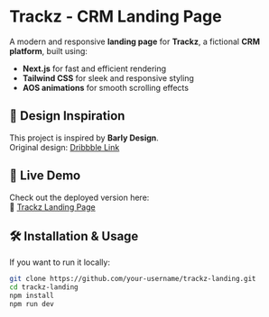 # Trackz - CRM Landing Page

A modern and responsive **landing page** for **Trackz**, a fictional **CRM platform**, built using:

- **Next.js** for fast and efficient rendering
- **Tailwind CSS** for sleek and responsive styling
- **AOS animations** for smooth scrolling effects

## 🎨 Design Inspiration

This project is inspired by **Barly Design**.  
Original design: [Dribbble Link](https://dribbble.com/shots/21987306-Trackz-Landing-Page)

## 🚀 Live Demo

Check out the deployed version here:  
🔗 [Trackz Landing Page](https://trackz-teal.vercel.app/)

## 🛠 Installation & Usage

If you want to run it locally:

```bash
git clone https://github.com/your-username/trackz-landing.git
cd trackz-landing
npm install
npm run dev
```
